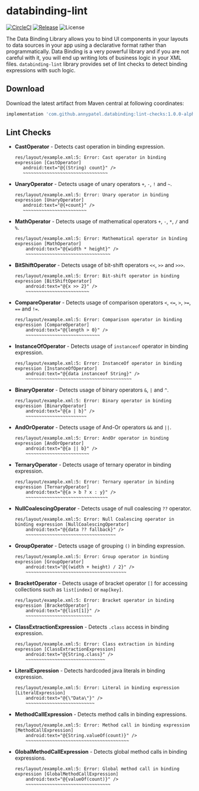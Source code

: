 # databinding-lint

[![CircleCI](https://img.shields.io/circleci/project/github/annypatel/databinding-lint/master.svg)](https://circleci.com/gh/annypatel/databinding-lint)
[![Release](https://img.shields.io/maven-metadata/v/http/central.maven.org/maven2/com/github/annypatel/databinding/lint-checks/maven-metadata.xml.svg?label=release)](https://search.maven.org/search?q=g:com.github.annypatel.databinding)
![License](https://img.shields.io/github/license/annypatel/databinding-lint.svg)

The Data Binding Library allows you to bind UI components in your layouts to data sources in your app using a declarative format rather than programmatically. Data Binding is a very powerful library and if you are not careful with it, you will end up writing lots of business logic in your XML files. `databinding-lint` library provides set of lint checks to detect binding expressions with such logic.

## Download
Download the latest artifact from Maven central at following coordinates:

```groovy
implementation 'com.github.annypatel.databinding:lint-checks:1.0.0-alpha1'
```

## Lint Checks

* **CastOperator** - Detects cast operation in binding expression.

	```
	res/layout/example.xml:5: Error: Cast operator in binding expression [CastOperator]
       android:text="@{(String) count}" />
       ~~~~~~~~~~~~~~~~~~~~~~~~~~~~~~~~
	```

* **UnaryOperator** - Detects usage of unary operators `+`, `-`, `!` and `~`.

	```
	res/layout/example.xml:5: Error: Unary operator in binding expression [UnaryOperator]
       android:text="@{+count}" />
       ~~~~~~~~~~~~~~~~~~~~~~~~
	```

* **MathOperator** - Detects usage of mathematical operators `+`, `-`, `*`, `/` and `%`.

	```
	res/layout/example.xml:5: Error: Mathematical operator in binding expression [MathOperator]
	    android:text="@{width * height}" />
	    ~~~~~~~~~~~~~~~~~~~~~~~~~~~~~~~~
	```

* **BitShiftOperator** - Detects usage of bit-shift operators `<<`, `>>` and `>>>`.

	```
	res/layout/example.xml:5: Error: Bit-shift operator in binding expression [BitShiftOperator]
	    android:text="@{x >> 2}" />
	    ~~~~~~~~~~~~~~~~~~~~~~~~
	```

* **CompareOperator** - Detects usage of comparison operators `<`, `<=`, `>`, `>=`, `==` and `!=`.

	```
	res/layout/example.xml:5: Error: Comparison operator in binding expression [CompareOperator]
	    android:text="@{length > 0}" />
	    ~~~~~~~~~~~~~~~~~~~~~~~~~~~~
	```

* **InstanceOfOperator** - Detects usage of `instanceof` operator in binding expression.
	
	```
	res/layout/example.xml:5: Error: InstanceOf operator in binding expression [InstanceOfOperator]
	    android:text="@{data instanceof String}" />
	    ~~~~~~~~~~~~~~~~~~~~~~~~~~~~~~~~~~~~~~~~
	```

* **BinaryOperator** - Detects usage of binary operators `&`, `|` and `^`.

	```
	res/layout/example.xml:5: Error: Binary operator in binding expression [BinaryOperator]
	    android:text="@{a | b}" />
	    ~~~~~~~~~~~~~~~~~~~~~~~
	```

* **AndOrOperator** - Detects usage of And-Or operators `&&` and `||`.

	```
	res/layout/example.xml:5: Error: AndOr operator in binding expression [AndOrOperator]
	    android:text="@{a || b}" />
	    ~~~~~~~~~~~~~~~~~~~~~~~~
	```

* **TernaryOperator** - Detects usage of ternary operator in binding expression.

	```
	res/layout/example.xml:5: Error: Ternary operator in binding expression [TernaryOperator]
	    android:text="@{a > b ? x : y}" />
	    ~~~~~~~~~~~~~~~~~~~~~~~~~~~~~~~
	```

* **NullCoalescingOperator** - Detects usage of null coalescing `??` operator.

	```
	res/layout/example.xml:5: Error: Null Coalescing operator in binding expression [NullCoalescingOperator]
	    android:text="@{data ?? fallback}" />
	    ~~~~~~~~~~~~~~~~~~~~~~~~~~~~~~~~~~
	```

* **GroupOperator** - Detects usage of grouping `()` in binding expression.

	```
	res/layout/example.xml:5: Error: Group operator in binding expression [GroupOperator]
	    android:text="@{(width + height) / 2}" />
	    ~~~~~~~~~~~~~~~~~~~~~~~~~~~~~~~~~~~~~~
	```

* **BracketOperator** - Detects usage of bracket operator `[]` for accessing collections such as `list[index]` or `map[key]`.

	```
	res/layout/example.xml:5: Error: Bracket operator in binding expression [BracketOperator]
	    android:text="@{list[1]}" />
	    ~~~~~~~~~~~~~~~~~~~~~~~~~
	```

* **ClassExtractionExpression** - Detects `.class` access in binding expression.

	```
	res/layout/example.xml:5: Error: Class extraction in binding expression [ClassExtractionExpression]
	    android:text="@{String.class}" />
	    ~~~~~~~~~~~~~~~~~~~~~~~~~~~~~~
	```

* **LiteralExpression** - Detects hardcoded java literals in binding expression.

	```
	res/layout/example.xml:5: Error: Literal in binding expression [LiteralExpression]
	    android:text="@{\"Data\"}" />
	    ~~~~~~~~~~~~~~~~~~~~~~~~~~
	```

* **MethodCallExpression** - Detects method calls in binding expressions.

	```
	res/layout/example.xml:5: Error: Method call in binding expression [MethodCallExpression]
	    android:text="@{String.valueOf(count)}" />
	    ~~~~~~~~~~~~~~~~~~~~~~~~~~~~~~~~~~~~~~~
	```

* **GlobalMethodCallExpression** - Detects global method calls in binding expressions.

	```
	res/layout/example.xml:5: Error: Global method call in binding expression [GlobalMethodCallExpression]
	    android:text="@{valueOf(count)}" />
	    ~~~~~~~~~~~~~~~~~~~~~~~~~~~~~~~~
	```
